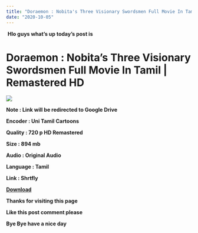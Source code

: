 ```yaml
---
title: "Doraemon : Nobita's Three Visionary Swordsmen Full Movie In Tamil | Remastered HD"
date: "2020-10-05"
---
```


 **Hlo guys what’s up today’s post is**

# Doraemon : Nobita’s Three Visionary Swordsmen Full Movie In Tamil | Remastered HD

[![](https://1.bp.blogspot.com/-YQzkhyDRb4Q/X3KvubErBrI/AAAAAAAAC9Q/6VHhbq7Konciumt7Q-r-mOOpV7fu3zgggCLcBGAsYHQ/w386-h221/Doraemon{34f506a688790882793e2260d8c2c9a0117b4852da3c76a83c1bb3ba1fede29b}2B3{34f506a688790882793e2260d8c2c9a0117b4852da3c76a83c1bb3ba1fede29b}2BMagical{34f506a688790882793e2260d8c2c9a0117b4852da3c76a83c1bb3ba1fede29b}2BSwordsmen.png)](https://1.bp.blogspot.com/-YQzkhyDRb4Q/X3KvubErBrI/AAAAAAAAC9Q/6VHhbq7Konciumt7Q-r-mOOpV7fu3zgggCLcBGAsYHQ/s400/Doraemon{34f506a688790882793e2260d8c2c9a0117b4852da3c76a83c1bb3ba1fede29b}2B3{34f506a688790882793e2260d8c2c9a0117b4852da3c76a83c1bb3ba1fede29b}2BMagical{34f506a688790882793e2260d8c2c9a0117b4852da3c76a83c1bb3ba1fede29b}2BSwordsmen.png)

**Note : Link will be redirected to Google Drive** 

**Encoder : Uni Tamil Cartoons**

**Quality : 720 p HD Remastered** 

**Size : 894 mb**

**Audio : Original Audio**

**Language : Tamil**

**Link : Shrtfly**

**[Download](https://stfly.me/w2kX)**

**Thanks for visiting this page** 

**Like this post comment please**

**Bye Bye have a nice day**
